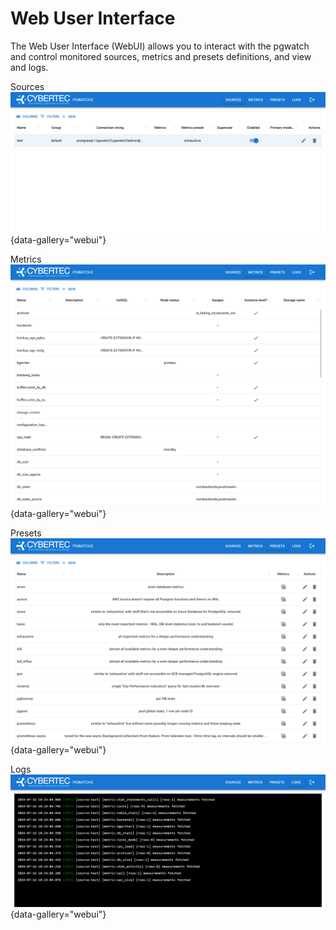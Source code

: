 # Web User Interface

The Web User Interface (WebUI) allows you to interact with the pgwatch and control monitored sources, metrics and presets
definitions, and view and logs.

Sources
![Sources](webui_sources_grid.png){data-gallery="webui"}

Metrics
![Metrics](webui_metrics_grid.png){data-gallery="webui"}

Presets
![Presets](webui_presets_grid.png){data-gallery="webui"}

Logs
![Logs](webui_logs.png){data-gallery="webui"}   